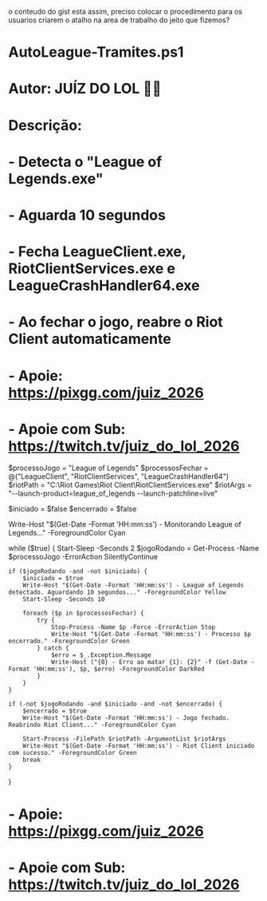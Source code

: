 o conteudo do gist esta assim, preciso colocar o procedimento para os usuarios criarem o atalho na area de trabalho do jeito que fizemos? 

# AutoLeague-Tramites.ps1
# Autor: JUÍZ DO LOL 👨‍⚖️
# Descrição:

#  - Detecta o "League of Legends.exe"
#  - Aguarda 10 segundos
#  - Fecha LeagueClient.exe, RiotClientServices.exe e LeagueCrashHandler64.exe
#  - Ao fechar o jogo, reabre o Riot Client automaticamente

#  - Apoie: https://pixgg.com/juiz_2026
#  - Apoie com Sub: https://twitch.tv/juiz_do_lol_2026

$processoJogo = "League of Legends"
$processosFechar = @("LeagueClient", "RiotClientServices", "LeagueCrashHandler64")
$riotPath = "C:\Riot Games\Riot Client\RiotClientServices.exe"
$riotArgs = "--launch-product=league_of_legends --launch-patchline=live"

$iniciado = $false
$encerrado = $false

Write-Host "$(Get-Date -Format 'HH:mm:ss') - Monitorando League of Legends..." -ForegroundColor Cyan

while ($true) {
    Start-Sleep -Seconds 2
    $jogoRodando = Get-Process -Name $processoJogo -ErrorAction SilentlyContinue

    if ($jogoRodando -and -not $iniciado) {
        $iniciado = $true
        Write-Host "$(Get-Date -Format 'HH:mm:ss') - League of Legends detectado. Aguardando 10 segundos..." -ForegroundColor Yellow
        Start-Sleep -Seconds 10

        foreach ($p in $processosFechar) {
            try {
                Stop-Process -Name $p -Force -ErrorAction Stop
                Write-Host "$(Get-Date -Format 'HH:mm:ss') - Processo $p encerrado." -ForegroundColor Green
            } catch {
                $erro = $_.Exception.Message
                Write-Host ("{0} - Erro ao matar {1}: {2}" -f (Get-Date -Format 'HH:mm:ss'), $p, $erro) -ForegroundColor DarkRed
            }
        }
    }

    if (-not $jogoRodando -and $iniciado -and -not $encerrado) {
        $encerrado = $true
        Write-Host "$(Get-Date -Format 'HH:mm:ss') - Jogo fechado. Reabrindo Riot Client..." -ForegroundColor Cyan

        Start-Process -FilePath $riotPath -ArgumentList $riotArgs
        Write-Host "$(Get-Date -Format 'HH:mm:ss') - Riot Client iniciado com sucesso." -ForegroundColor Green
        break
    }
}
#  - Apoie: https://pixgg.com/juiz_2026
#  - Apoie com Sub: https://twitch.tv/juiz_do_lol_2026
